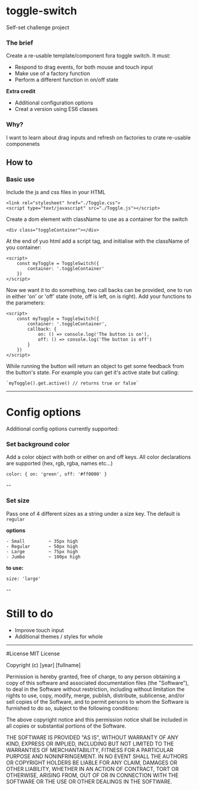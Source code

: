 # toggle-switch
Self-set challenge project

### The brief
Create a re-usable template/component fora toggle switch. It must:
- Respond to drag events, for both mouse and touch input
- Make use of a factory function
- Perform a different function in on/off state 

**Extra credit**

- Additional configuration options
- Creat a version using ES6 classes




### Why?
I want to learn about drag inputs and refresh on factories to crate re-usable componenets


## How to
### Basic use
Include the js and css files in your HTML

	<link rel="stylesheet" href="./Toggle.css">
	<script type="text/javascript" src="./Toggle.js"></script>

Create a dom element with className to use as a container for the switch


	<div class="toggleContainer"></div>

At the end of yuo html add a script tag, and initialise with the className of you container:

	<script>
		const myToggle = ToggleSwitch({
			container: '.toggleContainer'
		})
	</script>

Now we want it to do something, two call backs can be provided, one to run in either 'on' or 'off' state (note, off is left, on is right). Add your functions to the parameters:

	<script>
		const myToggle = ToggleSwitch({
			container: '.toggleContainer',
			callback: {
				on: () => console.log('The button is on'),
				off: () => console.log('The button is off')
			}
		})
	</script>

While running the button will return an object to get some feedback from the button's state. For example you can get it's active state but calling:

	`myToggle().get.active() // returns true or false`




---

# Config options
Additional config options currently supported:

### Set background color
Add a color object with both or either on and off keys. All color declarations are supported (hex, rgb, rgba, names etc...)

	color: { on: 'green', off: '#ff0000' }

--
### Set size
Pass one of 4 different sizes as a string under a size key. 
The default is `regular`

__options__

	- Small			~ 35px high
	- Regular 		~ 50px high
	- Large			~ 75px high
	- Jumbo			~ 100px high

__to use:__

	size: 'large'

--

# Still to do

- Improve touch input
- Additional themes / styles for whole 

---

#License
MIT License

Copyright (c) [year] [fullname]

Permission is hereby granted, free of charge, to any person obtaining a copy
of this software and associated documentation files (the "Software"), to deal
in the Software without restriction, including without limitation the rights
to use, copy, modify, merge, publish, distribute, sublicense, and/or sell
copies of the Software, and to permit persons to whom the Software is
furnished to do so, subject to the following conditions:

The above copyright notice and this permission notice shall be included in all
copies or substantial portions of the Software.

THE SOFTWARE IS PROVIDED "AS IS", WITHOUT WARRANTY OF ANY KIND, EXPRESS OR
IMPLIED, INCLUDING BUT NOT LIMITED TO THE WARRANTIES OF MERCHANTABILITY,
FITNESS FOR A PARTICULAR PURPOSE AND NONINFRINGEMENT. IN NO EVENT SHALL THE
AUTHORS OR COPYRIGHT HOLDERS BE LIABLE FOR ANY CLAIM, DAMAGES OR OTHER
LIABILITY, WHETHER IN AN ACTION OF CONTRACT, TORT OR OTHERWISE, ARISING FROM,
OUT OF OR IN CONNECTION WITH THE SOFTWARE OR THE USE OR OTHER DEALINGS IN THE
SOFTWARE.

